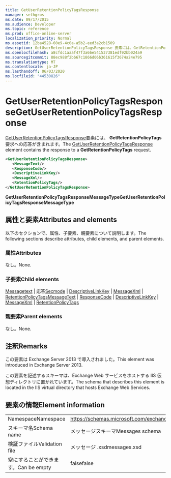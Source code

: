 ```yaml
---
title: GetUserRetentionPolicyTagsResponse
manager: sethgros
ms.date: 09/17/2015
ms.audience: Developer
ms.topic: reference
ms.prod: office-online-server
localization_priority: Normal
ms.assetid: 12ba4528-60e9-4c0a-a5b2-eed3a2cb1509
description: GetUserRetentionPolicyTagsResponse 要素には、GetRetentionPolicyTags 要求への応答が含まれます。
ms.openlocfilehash: a8cfdc1aaaf47f3a66e541537381edf92bb024a9
ms.sourcegitcommit: 88ec988f2bb67c1866d06b361615f3674a24e795
ms.translationtype: MT
ms.contentlocale: ja-JP
ms.lasthandoff: 06/03/2020
ms.locfileid: "44530826"
---
```

# <a name="getuserretentionpolicytagsresponse"></a><span data-ttu-id="8e8e9-103">GetUserRetentionPolicyTagsResponse</span><span class="sxs-lookup"><span data-stu-id="8e8e9-103">GetUserRetentionPolicyTagsResponse</span></span>

<span data-ttu-id="8e8e9-104">[GetUserRetentionPolicyTagsResponse](getuserretentionpolicytagsresponse.md)要素には、 **GetRetentionPolicyTags**要求への応答が含まれます。</span><span class="sxs-lookup"><span data-stu-id="8e8e9-104">The [GetUserRetentionPolicyTagsResponse](getuserretentionpolicytagsresponse.md) element contains the response to a **GetRetentionPolicyTags** request.</span></span> 
  
```XML
<GetUserRetentionPolicyTagsResponse>
   <MessageText/>
   <ResponseCode/>
   <DescriptiveLinkKey/>
   <MessageXml/>
   <RetentionPolicyTags/>
</GetUserRetentionPolicyTagsResponse>
```

 <span data-ttu-id="8e8e9-105">**GetUserRetentionPolicyTagsResponseMessageType**</span><span class="sxs-lookup"><span data-stu-id="8e8e9-105">**GetUserRetentionPolicyTagsResponseMessageType**</span></span>
## <a name="attributes-and-elements"></a><span data-ttu-id="8e8e9-106">属性と要素</span><span class="sxs-lookup"><span data-stu-id="8e8e9-106">Attributes and elements</span></span>

<span data-ttu-id="8e8e9-107">以下のセクションで、属性、子要素、親要素について説明します。</span><span class="sxs-lookup"><span data-stu-id="8e8e9-107">The following sections describe attributes, child elements, and parent elements.</span></span>
  
### <a name="attributes"></a><span data-ttu-id="8e8e9-108">属性</span><span class="sxs-lookup"><span data-stu-id="8e8e9-108">Attributes</span></span>

<span data-ttu-id="8e8e9-109">なし。</span><span class="sxs-lookup"><span data-stu-id="8e8e9-109">None.</span></span>
  
### <a name="child-elements"></a><span data-ttu-id="8e8e9-110">子要素</span><span class="sxs-lookup"><span data-stu-id="8e8e9-110">Child elements</span></span>

<span data-ttu-id="8e8e9-111">[Messagetext](messagetext.md)  | 応答[Secmode](responsecode.md)  | [DescriptiveLinkKey](descriptivelinkkey.md)  | [MessageXml](messagexml.md)  | [RetentionPolicyTags](retentionpolicytags.md)</span><span class="sxs-lookup"><span data-stu-id="8e8e9-111">[MessageText](messagetext.md) | [ResponseCode](responsecode.md) | [DescriptiveLinkKey](descriptivelinkkey.md) | [MessageXml](messagexml.md) | [RetentionPolicyTags](retentionpolicytags.md)</span></span>
  
### <a name="parent-elements"></a><span data-ttu-id="8e8e9-112">親要素</span><span class="sxs-lookup"><span data-stu-id="8e8e9-112">Parent elements</span></span>

<span data-ttu-id="8e8e9-113">なし。</span><span class="sxs-lookup"><span data-stu-id="8e8e9-113">None.</span></span>
  
## <a name="remarks"></a><span data-ttu-id="8e8e9-114">注釈</span><span class="sxs-lookup"><span data-stu-id="8e8e9-114">Remarks</span></span>

<span data-ttu-id="8e8e9-115">この要素は Exchange Server 2013 で導入されました。</span><span class="sxs-lookup"><span data-stu-id="8e8e9-115">This element was introduced in Exchange Server 2013.</span></span>
  
<span data-ttu-id="8e8e9-116">この要素を記述するスキーマは、Exchange Web サービスをホストする IIS 仮想ディレクトリに置かれています。</span><span class="sxs-lookup"><span data-stu-id="8e8e9-116">The schema that describes this element is located in the IIS virtual directory that hosts Exchange Web Services.</span></span>
  
## <a name="element-information"></a><span data-ttu-id="8e8e9-117">要素の情報</span><span class="sxs-lookup"><span data-stu-id="8e8e9-117">Element information</span></span>

|||
|:-----|:-----|
|<span data-ttu-id="8e8e9-118">Namespace</span><span class="sxs-lookup"><span data-stu-id="8e8e9-118">Namespace</span></span>  <br/> |https://schemas.microsoft.com/exchange/services/2006/messages  <br/> |
|<span data-ttu-id="8e8e9-119">スキーマ名</span><span class="sxs-lookup"><span data-stu-id="8e8e9-119">Schema name</span></span>  <br/> |<span data-ttu-id="8e8e9-120">メッセージスキーマ</span><span class="sxs-lookup"><span data-stu-id="8e8e9-120">Messages schema</span></span>  <br/> |
|<span data-ttu-id="8e8e9-121">検証ファイル</span><span class="sxs-lookup"><span data-stu-id="8e8e9-121">Validation file</span></span>  <br/> |<span data-ttu-id="8e8e9-122">メッセージ .xsd</span><span class="sxs-lookup"><span data-stu-id="8e8e9-122">messages.xsd</span></span>  <br/> |
|<span data-ttu-id="8e8e9-123">空にすることができます。</span><span class="sxs-lookup"><span data-stu-id="8e8e9-123">Can be empty</span></span>  <br/> |<span data-ttu-id="8e8e9-124">false</span><span class="sxs-lookup"><span data-stu-id="8e8e9-124">false</span></span>  <br/> |
   

